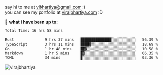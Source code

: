 say hi to me at [vlbhartiya@gmail.com](mailto:vlbhartiya@gmail.com) :)<br/>
you can see my portfolio at [virajbhartiya.com](https://virajbhartiya.com) :D<br/>


🚀 **what i have been up to:**

<!--START_SECTION:waka-->

```txt
Total Time: 16 hrs 58 mins

Rust              9 hrs 37 mins   ██████████████░░░░░░░░░░░   56.39 %
TypeScript        3 hrs 11 mins   ████▓░░░░░░░░░░░░░░░░░░░░   18.69 %
Go                1 hr 48 mins    ██▓░░░░░░░░░░░░░░░░░░░░░░   10.58 %
Markdown          1 hr 5 mins     █▓░░░░░░░░░░░░░░░░░░░░░░░   06.35 %
TOML              34 mins         █░░░░░░░░░░░░░░░░░░░░░░░░   03.36 %
```

<!--END_SECTION:waka-->

<p align="left"> <img src="https://komarev.com/ghpvc/?username=virajbhartiya&color=blue" alt="virajbhartiya" /> </p>
